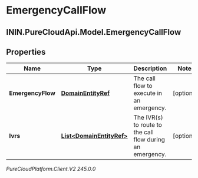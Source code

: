 # EmergencyCallFlow

## ININ.PureCloudApi.Model.EmergencyCallFlow

## Properties

|Name | Type | Description | Notes|
|------------ | ------------- | ------------- | -------------|
| **EmergencyFlow** | [**DomainEntityRef**](DomainEntityRef) | The call flow to execute in an emergency. | [optional] |
| **Ivrs** | [**List&lt;DomainEntityRef&gt;**](DomainEntityRef) | The IVR(s) to route to the call flow during an emergency. | [optional] |



_PureCloudPlatform.Client.V2 245.0.0_
